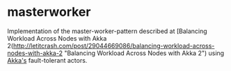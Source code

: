 masterworker
============

Implementation of the master-worker-pattern described at [Balancing Workload Across Nodes with Akka 2(http://letitcrash.com/post/29044669086/balancing-workload-across-nodes-with-akka-2 "Balancing Workload Across Nodes with Akka 2") using [Akka's](http://akka.io "Akka") fault-tolerant actors.